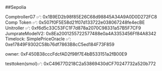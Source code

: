 ##Sepolia

ComptrollerG7 ✅: 0x1B9ED2b98f85E26C68d98845A34A9A0D0D272FC8
Comp Token ✅: 0x507f0F5E58d21f07d133722e038067248fe4ecBE
Unitroller ✅: 0xf6d5c33C53FC1F7d878a2070C98331a57B5F7CF9
JumprateModelV2: 0x8Ea2001255722577488e0a4A3353456Ff84A8342
Timelock:
SimplePriceOracle ✅: 0xe17849F9302C58b76df7863B8cC5ed184F73F859

owner: 0xF450B38cccFdcfAD2f98f7E4bB533151a2fB00E9

testtoken(smol)✅: 0xC49677D218C2a53869430dCF70247732a520b772
